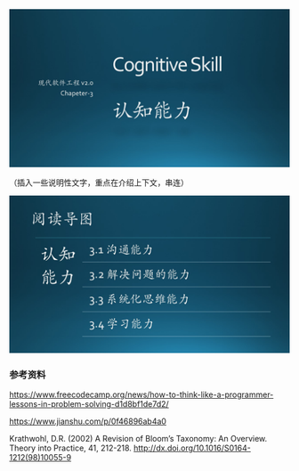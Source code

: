 


<img src="img/Slide1.JPG"/>

（插入一些说明性文字，重点在介绍上下文，串连）

<img src="img/Slide2.JPG"/>



### 参考资料

https://www.freecodecamp.org/news/how-to-think-like-a-programmer-lessons-in-problem-solving-d1d8bf1de7d2/

https://www.jianshu.com/p/0f46896ab4a0

Krathwohl, D.R. (2002) A Revision of Bloom’s Taxonomy: An Overview. Theory into Practice, 41, 212-218. http://dx.doi.org/10.1016/S0164-1212(98)10055-9
